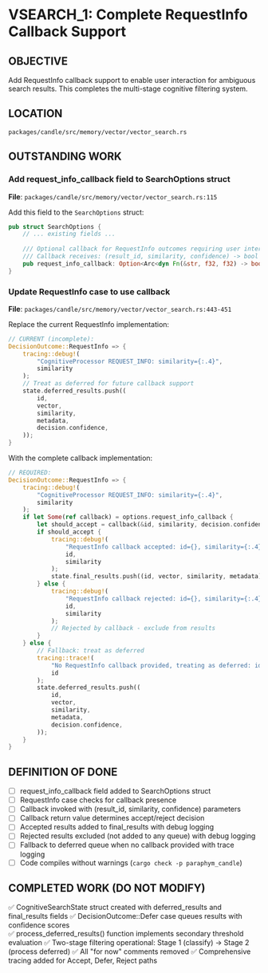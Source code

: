 # VSEARCH_1: Complete RequestInfo Callback Support

## OBJECTIVE
Add RequestInfo callback support to enable user interaction for ambiguous search results. This completes the multi-stage cognitive filtering system.

## LOCATION
`packages/candle/src/memory/vector/vector_search.rs`

## OUTSTANDING WORK

### Add request_info_callback field to SearchOptions struct

**File**: `packages/candle/src/memory/vector/vector_search.rs:115`

Add this field to the `SearchOptions` struct:

```rust
pub struct SearchOptions {
    // ... existing fields ...
    
    /// Optional callback for RequestInfo outcomes requiring user interaction
    /// Callback receives: (result_id, similarity, confidence) -> bool (accept/reject)
    pub request_info_callback: Option<Arc<dyn Fn(&str, f32, f32) -> bool + Send + Sync>>,
}
```

### Update RequestInfo case to use callback

**File**: `packages/candle/src/memory/vector/vector_search.rs:443-451`

Replace the current RequestInfo implementation:

```rust
// CURRENT (incomplete):
DecisionOutcome::RequestInfo => {
    tracing::debug!(
        "CognitiveProcessor REQUEST_INFO: similarity={:.4}",
        similarity
    );
    // Treat as deferred for future callback support
    state.deferred_results.push((
        id,
        vector,
        similarity,
        metadata,
        decision.confidence,
    ));
}
```

With the complete callback implementation:

```rust
// REQUIRED:
DecisionOutcome::RequestInfo => {
    tracing::debug!(
        "CognitiveProcessor REQUEST_INFO: similarity={:.4}",
        similarity
    );
    if let Some(ref callback) = options.request_info_callback {
        let should_accept = callback(&id, similarity, decision.confidence);
        if should_accept {
            tracing::debug!(
                "RequestInfo callback accepted: id={}, similarity={:.4}",
                id,
                similarity
            );
            state.final_results.push((id, vector, similarity, metadata));
        } else {
            tracing::debug!(
                "RequestInfo callback rejected: id={}, similarity={:.4}",
                id,
                similarity
            );
            // Rejected by callback - exclude from results
        }
    } else {
        // Fallback: treat as deferred
        tracing::trace!(
            "No RequestInfo callback provided, treating as deferred: id={}",
            id
        );
        state.deferred_results.push((
            id,
            vector,
            similarity,
            metadata,
            decision.confidence,
        ));
    }
}
```

## DEFINITION OF DONE

- [ ] request_info_callback field added to SearchOptions struct
- [ ] RequestInfo case checks for callback presence
- [ ] Callback invoked with (result_id, similarity, confidence) parameters
- [ ] Callback return value determines accept/reject decision
- [ ] Accepted results added to final_results with debug logging
- [ ] Rejected results excluded (not added to any queue) with debug logging
- [ ] Fallback to deferred queue when no callback provided with trace logging
- [ ] Code compiles without warnings (`cargo check -p paraphym_candle`)

## COMPLETED WORK (DO NOT MODIFY)

✅ CognitiveSearchState struct created with deferred_results and final_results fields
✅ DecisionOutcome::Defer case queues results with confidence scores  
✅ process_deferred_results() function implements secondary threshold evaluation
✅ Two-stage filtering operational: Stage 1 (classify) → Stage 2 (process deferred)
✅ All "for now" comments removed
✅ Comprehensive tracing added for Accept, Defer, Reject paths